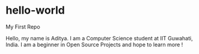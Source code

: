 # hello-world
My First Repo

Hello, my name is Aditya. I am a Computer Science student at IIT Guwahati, India. I am a beginner in Open Source Projects and hope to learn more !
